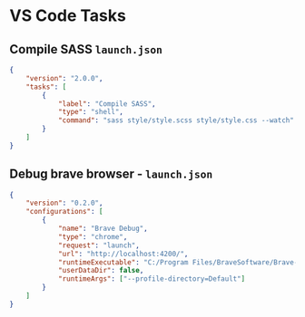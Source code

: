 # VS Code Tasks

## Compile SASS `launch.json`

```json
{
	"version": "2.0.0",
	"tasks": [
		{
			"label": "Compile SASS",
			"type": "shell",
			"command": "sass style/style.scss style/style.css --watch"
		}
	]
}
```

## Debug brave browser - `launch.json`

```json
{
	"version": "0.2.0",
	"configurations": [
		{
			"name": "Brave Debug",
			"type": "chrome",
			"request": "launch",
			"url": "http://localhost:4200/",
			"runtimeExecutable": "C:/Program Files/BraveSoftware/Brave-Browser-Beta/Application/brave.exe",
			"userDataDir": false,
			"runtimeArgs": ["--profile-directory=Default"]
		}
	]
}
```
